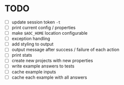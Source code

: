 # TODO

* [ ] update session token `-t`
* [ ] print current config / properties
* [ ] make `$AOC_HOME` location configurable
* [ ] exception handling
* [ ] add styling to output
* [ ] output message after success / failure of each action
* [ ] print stats
* [ ] create new projects with new properties
* [ ] write example answers to tests
* [ ] cache example inputs
* [ ] cache each example with all answers
